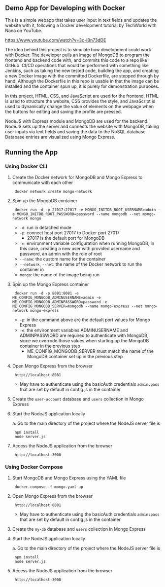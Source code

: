 ## Demo App for Developing with Docker

This is a simple webapp that takes user input in text fields and updates the website with it, following a Docker development tutorial by TechWorld with Nana on YouTube.

https://www.youtube.com/watch?v=3c-iBn73dDE

The idea behind this project is to simulate how development could work with Docker. The developer pulls an image of MongoDB to program the frontend and backend code with, and commits this code to a repo like GitHub. CI/CD operations that would be performed with something like Jenkins, such as taking the new tested code, building the app, and creating a new Docker image with the committed Dockerfile, are stepped through by hand. Although the Dockerfile in this repo is usable in that the image can be installed and the container spun up, it is purely for demonstration purposes.

In this project, HTML, CSS, and JavaScript are used for the frontend. HTML is used to structure the website, CSS provides the style, and JavaScript is used to dynamically change the value of elements on the webpage when the buttons for editing and saving the profile are pressed.

NodeJS with Express module and MongoDB are used for the backend. NodeJS sets up the server and connects the website with MongoDB, taking user inputs via text fields and saving the data to the NoSQL database. Database entries are visualized using Mongo Express.

## Running the App

### Using Docker CLI

1. Create the Docker network for MongoDB and Mongo Express to communicate with each other

        docker network create mongo-network

2. Spin up the MongoDB container

        docker run -d -p 27017:27017 -e MONGO_INITDB_ROOT_USERNAME=admin -e MONGO_INITDB_ROOT_PASSWORD=password --name mongodb --net mongo-network mongo
    
    - `-d`: run in detached mode
    - `-p`: connect host port 27017 to Docker port 27017
        - 27017 is the default port for MongoDB
    - `-e`: environment variable configuration when running MongoDB, in this case, creating a new user with provided username and password, an admin with the role of root
    - `--name`: the custom name for the container
    - `--network`, `--net`: the name of the Docker network to run the container in
    - `mongo`: the name of the image being run

3. Spin up the Mongo Express container

        docker run -d -p 8081:8081 -e ME_CONFIG_MONGODB_ADMINUSERNAME=admin -e ME_CONFIG_MONGODB_ADMINPASSWORD=password -e ME_CONFIG_MONGODB_SERVER=mongodb --name mongo-express --net mongo-network mongo-express

    - `-p`: in the command above are the default port values for Mongo Express
    - `-e`: the environment variables ADMINUSERNAME and ADMINPASSWORD are required to authenticate with MongoDB, since we overrode those values when starting up the MongoDB container in the previous step
        - ME_CONFIG_MONGODB_SERVER must match the name of the MongoDB container set up in the previous step

4. Open Mongo Express from the browser

        http://localhost:8081

    - May have to authenticate using the basicAuth credentials `admin:pass` that are set by default in config.js in the container

5. Create the `user-account` database and `users` collection in Mongo Express

6. Start the NodeJS application locally
    
    a. Go to the main directory of the project where the NodeJS server file is
    
        npm install
        node server.js

7. Access the NodeJS application from the browser

        http://localhost:3000

### Using Docker Compose

1. Start MongoDB and Mongo Express using the YAML file

        docker-compose -f mongo.yaml up

2. Open Mongo Express from the browser

        http://localhost:8081

    - May have to authenticate using the basicAuth credentials `admin:pass` that are set by default in config.js in the container

3. Create the `my-db` database and `users` collection in Mongo Express

4. Start the NodeJS application locally
    
    a. Go to the main directory of the project where the NodeJS server file is
    
        npm install
        node server.js

7. Access the NodeJS application from the browser

        http://localhost:3000